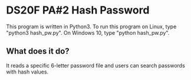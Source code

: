 # DS20F PA#2 Hash Password
This program is written in Python3.
To run this program on Linux, type "python3 hash_pw.py".
On Windows 10, type "python hash_pw.py".

## What does it do?
It reads a specific 6-letter password file and users can search passwords with hash values.
